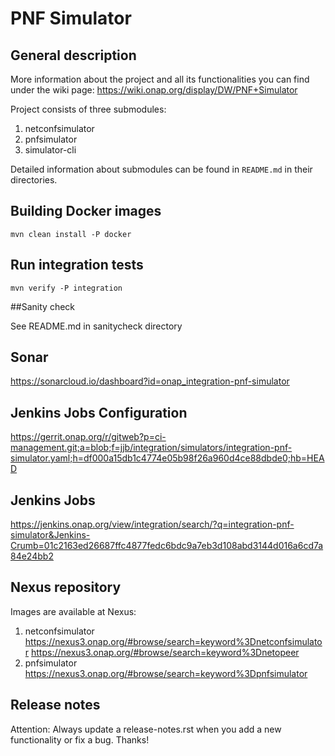 # PNF Simulator

## General description

More information about the project and all its functionalities you can find under the wiki page:
https://wiki.onap.org/display/DW/PNF+Simulator

Project consists of three submodules:
1. netconfsimulator
2. pnfsimulator
3. simulator-cli

Detailed information about submodules can be found in ```README.md``` in their directories.

## Building Docker images
```
mvn clean install -P docker
```
## Run integration tests
```
mvn verify -P integration
```

##Sanity check

See README.md in sanitycheck directory

## Sonar

https://sonarcloud.io/dashboard?id=onap_integration-pnf-simulator

## Jenkins Jobs Configuration

https://gerrit.onap.org/r/gitweb?p=ci-management.git;a=blob;f=jjb/integration/simulators/integration-pnf-simulator.yaml;h=df000a15db1c4774e05b98f26a960d4ce88dbde0;hb=HEAD

## Jenkins Jobs

https://jenkins.onap.org/view/integration/search/?q=integration-pnf-simulator&Jenkins-Crumb=01c2163ed26687ffc4877fedc6bdc9a7eb3d108abd3144d016a6cd7a84e24bb2

## Nexus repository
Images are available at Nexus:
1. netconfsimulator
    https://nexus3.onap.org/#browse/search=keyword%3Dnetconfsimulator
    https://nexus3.onap.org/#browse/search=keyword%3Dnetopeer
2. pnfsimulator
    https://nexus3.onap.org/#browse/search=keyword%3Dpnfsimulator
    
## Release notes
Attention: Always update a release-notes.rst when you add a new functionality or fix a bug. Thanks!
